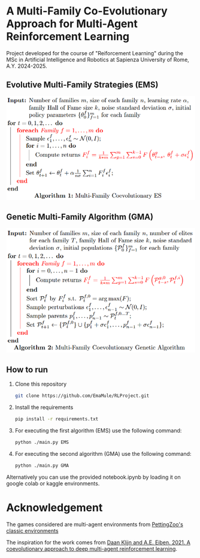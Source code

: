 # A Multi-Family Co-Evolutionary Approach for Multi-Agent Reinforcement Learning

Project developed for the course of "Reiforcement Learning" during the MSc in Artificial Intelligence and Robotics at Sapienza University of Rome, A.Y. 2024-2025.

## Evolutive Multi-Family Strategies (EMS)
<p align="center">
  <img src="./figures/ems.png" alt="First Approach" width="800"/>
</p>

## Genetic Multi-Family Algorithm (GMA)
<p align="center">
  <img src="./figures/gma.png" alt="First Approach" width="800"/>
</p>

## How to run

1. Clone this repository 
    ```bash
    git clone https://github.com/EmaMule/RLProject.git
    ```
2. Install the requirements
   ```bash
   pip install -r requirements.txt
   ```
3. For executing the first algorithm (EMS) use the following command:
   ```bash
   python ./main.py EMS
   ```
4. For executing the second algorithm (GMA) use the following command:
   ```bash
   python ./main.py GMA
   ```

Alternatively you can use the provided notebook.ipynb by loading it on google colab or kaggle environments.

# Acknowledgement

The games considered are multi-agent environments from [PettingZoo's classic environments](https://pettingzoo.farama.org/environments/classic/)

The inspiration for the work comes from [Daan Klijn and A.E. Eiben. 2021. A coevolutionary approach to deep multi-agent reinforcement learning](https://arxiv.org/pdf/2104.05610). 


